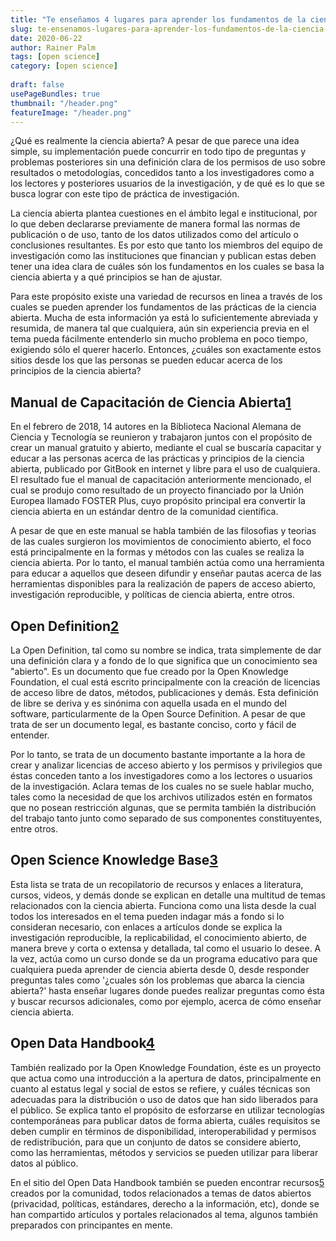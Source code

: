 ```yaml
---
title: "Te enseñamos 4 lugares para aprender los fundamentos de la ciencia abierta"
slug: te-ensenamos-lugares-para-aprender-los-fundamentos-de-la-ciencia-abierta
date: 2020-06-22
author: Rainer Palm
tags: [open science]
category: [open science]
 
draft: false
usePageBundles: true
thumbnail: "/header.png"
featureImage: "/header.png"
---
```



<!-- # Te enseñamos 4 lugares para aprender los fundamentos de la ciencia abierta -->
<!-- **Por Rainer Palm** -->



¿Qué es realmente la ciencia abierta? A pesar de que parece una idea simple, su implementación puede concurrir en todo tipo de preguntas y problemas posteriores sin una definición clara de los permisos de uso sobre resultados o metodologías, concedidos tanto a los investigadores como a los lectores y posteriores usuarios de la investigación, y de qué es lo que se busca lograr con este tipo de práctica de investigación.

<!-- TEASER_END -->

La ciencia abierta plantea cuestiones en el ámbito legal e institucional, por lo que deben declararse previamente de manera formal las normas de publicación o de uso, tanto de los datos utilizados como del artículo o conclusiones resultantes. Es por esto que tanto los miembros del equipo de investigación como las instituciones que financian y publican estas deben tener una idea clara de cuáles són los fundamentos en los cuales se basa la ciencia abierta y a qué principios se han de ajustar.

Para este propósito existe una variedad de recursos en linea a través de los cuales se pueden aprender los fundamentos de las prácticas de la ciencia abierta. Mucha de esta información ya está lo suficientemente abreviada y resumida, de manera tal que cualquiera, aún sin experiencia previa en el tema pueda fácilmente entenderlo sin mucho problema en poco tiempo, exigiendo sólo el querer hacerlo. Entonces, ¿cuáles son exactamente estos sitios desde los que las personas se pueden educar acerca de los principios de la ciencia abierta?

## Manual de Capacitación de Ciencia Abierta[1]

En el febrero de 2018, 14 autores en la Biblioteca Nacional Alemana de Ciencia y Tecnología se reunieron y trabajaron juntos con el propósito de crear un manual gratuito y abierto, mediante el cual se buscaría capacitar y educar a las personas acerca de las prácticas y principios de la ciencia abierta, publicado por GitBook en internet y libre para el uso de cualquiera. El resultado fue el manual de capacitación anteriormente mencionado, el cual se produjo como resultado de un proyecto financiado por la Unión Europea llamado FOSTER Plus, cuyo propósito principal era convertir la ciencia abierta en un estándar dentro de la comunidad científica.

A pesar de que en este manual se habla también de las filosofias y teorias de las cuales surgieron los movimientos de conocimiento abierto, el foco está principalmente en la formas y métodos con las cuales se realiza la ciencia abierta. Por lo tanto, el manual también actúa como una herramienta para educar a aquellos que deseen difundir y enseñar  pautas acerca de las herramientas disponibles para la realización de papers de acceso abierto, investigación reproducible, y políticas de ciencia abierta, entre otros.

## Open Definition[2]

La Open Definition, tal como su nombre se indica, trata simplemente de dar una definición clara y a fondo de lo que significa que un conocimiento sea "abierto". Es un documento que fue creado por la Open Knowledge Foundation, el cual está escrito principalmente con la creación de licencias de acceso libre de datos, métodos, publicaciones y demás. Esta definición de libre se deriva y es sinónima con aquella usada en el mundo del software, particularmente de la Open Source Definition. A pesar de que trata de ser un documento legal, es bastante conciso, corto y fácil de entender.

Por lo tanto, se trata de un documento bastante importante a la hora de crear y analizar licencias de acceso abierto y los permisos y privilegios que éstas conceden tanto a los investigadores como a los lectores o usuarios de la investigación. Aclara temas de los cuales no se suele hablar mucho, tales como la necesidad de que los archivos utilizados estén en formatos que no posean restricción algunas, que se permita también la distribución del trabajo tanto junto como separado de sus componentes constituyentes, entre otros.

## Open Science Knowledge Base[3]

Esta lista se trata de un recopilatorio de recursos y enlaces a literatura, cursos, videos, y demás donde se explican en detalle una multitud de temas relacionados con la ciencia abierta. Funciona como una lista desde la cual todos los interesados en el tema pueden indagar más a fondo si lo consideran necesario, con enlaces a artículos donde se explica la investigación reproducible, la replicabilidad, el conocimiento abierto, de manera breve y corta o extensa y detallada, tal como el usuario lo desee. A la vez, actúa como un curso donde se da un programa educativo para que cualquiera pueda aprender de ciencia abierta desde 0, desde responder preguntas tales como '¿cuales són los problemas que abarca la ciencia abierta?' hasta enseñar lugares donde puedes realizar preguntas como ésta y buscar recursos adicionales, como por ejemplo, acerca de cómo enseñar ciencia abierta.

## Open Data Handbook[4]

También realizado por la Open Knowledge Foundation, éste es un proyecto que actua como una introducción a la apertura de datos, principalmente en cuanto al estatus legal y social de estos se refiere, y cuáles técnicas son adecuadas para la distribución o uso de datos que han sido liberados para el público. Se explica tanto el propósito de esforzarse en utilizar tecnologías contemporáneas para publicar datos de forma abierta, cuáles requisitos se deben cumplir en términos de disponibilidad, interoperabilidad y permisos de redistribución, para que un conjunto de datos se considere abierto, como las herramientas, métodos y servicios se pueden utilizar para liberar datos al público.

En el sitio del Open Data Handbook también se pueden encontrar recursos[5] creados por la comunidad, todos relacionados a temas de datos abiertos (privacidad, políticas, estándares, derecho a la información, etc), donde se han compartido artículos y portales relacionados al tema, algunos también preparados con principantes en mente.

[1]: https://book.fosteropenscience.eu/es/ "Manual de Capacitación de Ciencia Abierta"
[2]: https://opendefinition.org/od/2.1/en/ "Open Definition"
[3]: https://how-to-open.science/change/educate/literature/ "Open Science Knowledge Base"
[4]: http://opendatahandbook.org/guide/es/ "Open Data Handbook"
[5]: https://opendatahandbook.org/resources/ "Open Data Handbook | Resources"
